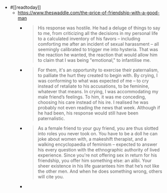 - #[[readtoday]]
	- https://www.theswaddle.com/the-price-of-friendship-with-a-good-man
		- > His response was hostile. He had a deluge of things to say to me, from criticizing all the decisions in my personal life to a calculated inventory of his favors – including comforting me after an incident of sexual harassment – all seemingly calibrated to trigger me into hysteria. That was the reaction he wanted, the reaction that would allow him to claim that I was being "emotional," to infantilise me.
		- > For them, it's an opportunity to exercise their paternalism, to palliate the hurt they created to begin with. By crying, I was conforming to what was expected of me – to cry instead of retaliate to his accusations, to be feminine, whatever that means. In crying, I was accommodating my male friend’s feelings. To him, it was me conceding, choosing his care instead of his ire. I realised he was probably not even reading the news that week. Although if he had been, his response would still have been paternalistic.
		- > As a female friend to your guy friend, you are thus slotted into roles you never took on. You have to be a doll he can joke about women with, a makeshift therapist, and a walking encyclopaedia of feminism – expected to answer his every question with the ethnographic authority of lived experience. Since you're not offering sex in return for his friendship, you offer him something else: an alibi. Your sheer existence in his life guarantees him that he’s not like the other men. And when he does something wrong, others will cite you.
		-